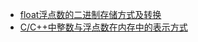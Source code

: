 * [float浮点数的二进制存储方式及转换](http://blog.csdn.net/zcczcw/article/details/7362473)
* [C/C++中整数与浮点数在内存中的表示方式](http://blog.csdn.net/lanuage/article/details/50411916)

